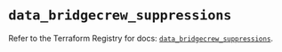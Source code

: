 # `data_bridgecrew_suppressions`

Refer to the Terraform Registry for docs: [`data_bridgecrew_suppressions`](https://registry.terraform.io/providers/paloaltonetworks/bridgecrew/0.3.7/docs/data-sources/suppressions).
